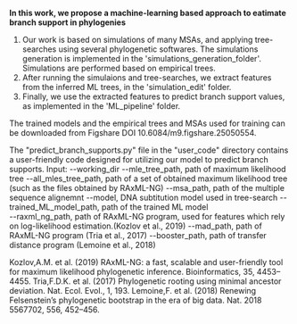 **In this work, we propose a machine-learning based approach to eatimate branch support in phylogenies**

1. Our work is based on simulations of many MSAs, and applying tree-searches using several phylogenetic softwares. The simulations generation is implemented in the 'simulations_generation_folder'.
Simulations are performed based on empirical trees.
3. After running the simulaions and tree-searches, we extract features from the inferred ML trees, in the 'simulation_edit' folder.
4. Finally, we use the extracted features to predict branch support values, as implemented in the 'ML_pipeline' folder.

The trained models and the empirical trees and MSAs used for training can be downloaded from Figshare DOI 10.6084/m9.figshare.25050554.



The "predict_branch_supports.py" file in the "user_code" directory contains a user-friendly code designed for utilizing our model to predict branch supports.
Input:
--working_dir
--mle_tree_path, path of maximum likelihood tree 
--all_mles_tree_path, path of a set of obtained maximum likelihood tree (such as the files obtained by RAxML-NG) 
--msa_path, path of the multiple sequence alignemnt 
--model, DNA subtitution model used in tree-search 
--trained_ML_model_path, path of the trained ML model  
--raxml_ng_path, path of RAxML-NG program, used for features which rely on log-likelihood estimation.(Kozlov et al., 2019) 
--mad_path, path of RAxML-NG program (Tria et al., 2017) 
--booster_path, path of transfer distance program  (Lemoine et al., 2018) 


Kozlov,A.M. et al. (2019) RAxML-NG: a fast, scalable and user-friendly tool for maximum likelihood phylogenetic inference. Bioinformatics, 35, 4453–4455. 
Tria,F.D.K. et al. (2017) Phylogenetic rooting using minimal ancestor deviation. Nat. Ecol. Evol., 1, 193. 
Lemoine,F. et al. (2018) Renewing Felsenstein’s phylogenetic bootstrap in the era of big data. Nat. 2018 5567702, 556, 452–456. 



